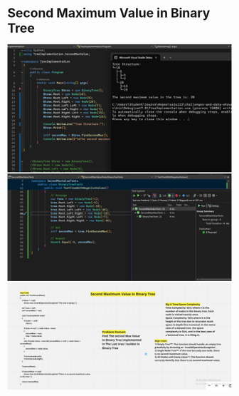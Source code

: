 ﻿


# Second Maximum Value in Binary Tree
![OutputSecond.png](OutputSecond.png)
![TestSecond.png](TestSecond.png)
![MiroSecond.png](MiroSecond.png)




